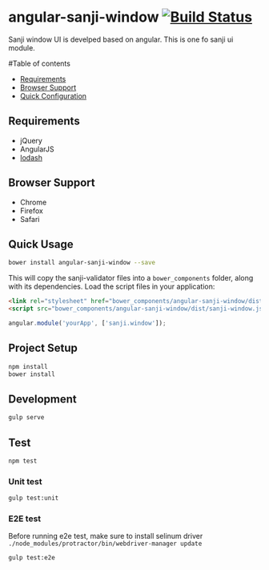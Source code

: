 angular-sanji-window [![Build Status](https://travis-ci.org/Sanji-IO/angular-sanji-window.svg?branch=master)](https://travis-ci.org/Sanji-IO/angular-sanji-window)
====================

Sanji window UI is develped based on angular. This is one fo sanji ui module.

#Table of contents

- [Requirements](#requirements)
- [Browser Support](#browser-support)
- [Quick Configuration](#quick-configuration)

## Requirements

- jQuery
- AngularJS
- [lodash](https://github.com/lodash/lodash)

## Browser Support
- Chrome
- Firefox
- Safari

## Quick Usage
```sh
bower install angular-sanji-window --save
```

This will copy the sanji-validator files into a `bower_components` folder, along with its dependencies. Load the script files in your application:

```html
<link rel="stylesheet" href="bower_components/angular-sanji-window/dist/sanji-window.css">
<script src="bower_components/angular-sanji-window/dist/sanji-window.js"></script>
```

```javascript
angular.module('yourApp', ['sanji.window']);
```

## Project Setup
```sh
npm install
bower install
```

## Development
```sh
gulp serve
```

## Test
```sh
npm test
```

### Unit test
```sh
gulp test:unit
```

### E2E test
Before running e2e test, make sure to install selinum driver `./node_modules/protractor/bin/webdriver-manager update`
```sh
gulp test:e2e
```
